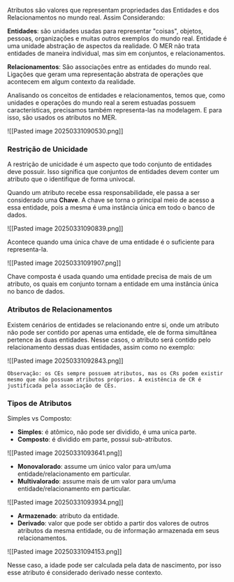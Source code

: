 Atributos são valores que representam propriedades das Entidades e dos Relacionamentos no mundo real. Assim Considerando:

**Entidades**: são unidades usadas para representar "coisas", objetos, pessoas, organizações e muitas outros exemplos do mundo real. Entidade é uma unidade abstração de aspectos da realidade. O MER não trata entidades de maneira individual, mas sim em conjuntos, e relacionamentos.

 **Relacionamentos**: São associações entre as entidades do mundo real. Ligações que geram uma representação abstrata de operações que acontecem em algum contexto da realidade. 

Analisando os conceitos de entidades e relacionamentos, temos que, como unidades e operações do mundo real a serem estuadas possuem características, precisamos também representa-las na modelagem. E para isso, são usados os atributos no MER.

![[Pasted image 20250331090530.png]]

### Restrição de Unicidade 

A restrição de unicidade é um aspecto que todo conjunto de entidades deve possuir. Isso significa que conjuntos de entidades devem conter um atributo que o identifique de forma univocal.

Quando um atributo recebe essa responsabilidade, ele passa a ser considerado uma **Chave**.
A chave se torna o principal meio de acesso a essa entidade, pois a mesma é uma instância única em todo o banco de dados. 

![[Pasted image 20250331090839.png]]

Acontece quando uma única chave de uma entidade é o suficiente para representa-la.

![[Pasted image 20250331091907.png]]

Chave composta é usada quando uma entidade precisa de mais de um atributo, os quais em conjunto tornam a entidade em uma instância única no banco de dados.

### Atributos de Relacionamentos 

Existem cenários de entidades se relacionando entre si, onde um atributo não pode ser contido por apenas uma entidade, ele de forma simultânea pertence às duas entidades. Nesse casos, o atributo será contido pelo relacionamento dessas duas entidades, assim como no exemplo:

![[Pasted image 20250331092843.png]]

	Observação: os CEs sempre possuem atributos, mas os CRs podem existir mesmo que não possuam atributos próprios. A existência de CR é justificada pela associação de CEs.

### Tipos de Atributos

Simples vs Composto:

- **Simples**: é atômico, não pode ser dividido, é uma unica parte.
- **Composto**: é dividido em parte, possui sub-atributos.

![[Pasted image 20250331093641.png]]

- **Monovalorado**: assume um único valor para um/uma entidade/relacionamento em particular.
- **Multivalorado**:  assume mais de um valor para um/uma entidade/relacionamento em particular.

![[Pasted image 20250331093934.png]]

- **Armazenado**: atributo da entidade.
- **Derivado**: valor que pode ser obtido a partir dos valores de outros atributos da mesma entidade, ou de informação armazenada em seus relacionamentos.

![[Pasted image 20250331094153.png]]

Nesse caso, a idade pode ser calculada pela data de nascimento, por isso esse atributo é considerado derivado nesse contexto.